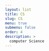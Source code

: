 ```yaml
---
layout: list
title: CS
slug: CS
menu: true
submenu: false
order: 4
description: >
  computer Science
---
```

